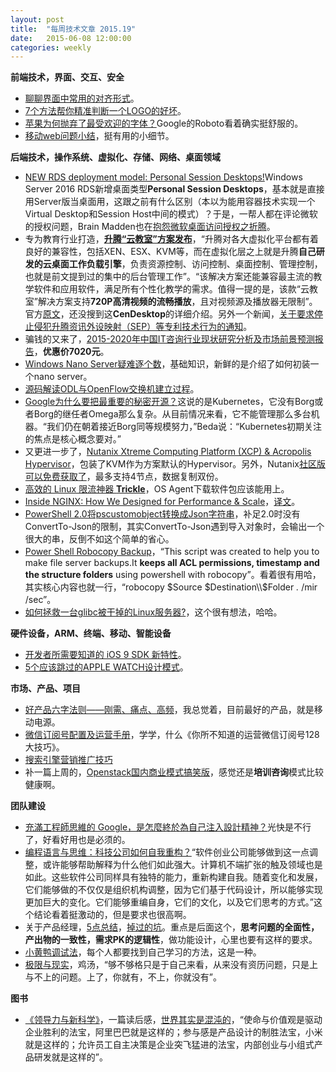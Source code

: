 ```yaml
---
layout: post
title:  "每周技术文章 2015.19"
date:   2015-06-08 12:00:00
categories: weekly
---
```

**前端技术，界面、交互、安全**

* [聊聊界面中常用的对齐形式](http://www.uisdc.com/ui-common-alignment-mode)。
* [7个方法帮你精准判断一个LOGO的好坏](http://www.uisdc.com/7-step-logo-design-test)。
* [苹果为何抛弃了最受欢迎的字体？](http://www.leiphone.com/news/201506/BgXiQk2GIDmJ3Hsd.html)Google的Roboto看着确实挺舒服的。
* [移动web问题小结](http://www.alloyteam.com/2015/06/yi-dong-web-wen-ti-xiao-jie/)，挺有用的小细节。
<!--break-->
**后端技术，操作系统、虚拟化、存储、网络、桌面领域**

* [NEW RDS deployment model: Personal Session Desktops!](http://microsoftplatform.blogspot.nl/2015/06/new-rds-deployment-model-personal.html)Windows Server 2016 RDS新增桌面类型**Personal Session Desktops**，基本就是直接用Server版当桌面用，这跟之前有什么区别（本以为能用容器技术实现一个Virtual Desktop和Session Host中间的模式）？于是，一帮人都在评论微软的授权问题，Brain Madden也在[抱怨微软桌面访问授权之折腾](http://www.brianmadden.com/blogs/brianmadden/archive/2015/06/10/server-os-based-vdi-is-an-official-quot-feature-quot-of-windows-server-2016-apparently-microsoft-plans-to-continue-screwing-us-for-years-to-come.aspx)。
* 专为教育行业打造，[**升腾“云教室”方案发布**](http://server.zdnet.com.cn/server/2015/0612/3055049.shtml)，“升腾对各大虚拟化平台都有着良好的兼容性，包括XEN、ESX、KVM等，而在虚拟化层之上就是升腾**自己研发的云桌面工作负载引擎**，负责资源控制、访问控制、桌面控制、管理控制，也就是前文提到过的集中的后台管理工作”。“该解决方案还能兼容最主流的教学软件和应用软件，满足所有个性化教学的需求。值得一提的是，该款“云教室”解决方案支持**720P高清视频的流畅播放**，且对视频源及播放器无限制”。官方[原文](http://en.centerm.com/About/NewsDetail.aspx?ItemID=935)，还没搜到这**CenDesktop**的详细介绍。另外一个新闻，[关于要求停止侵犯升腾资讯外设映射（SEP）等专利技术行为的通知](http://en.centerm.com/About/NewsDetail.aspx?ItemID=889)。
* 骗钱的又来了，[2015-2020年中国IT咨询行业现状研究分析及市场前景预测报告](http://www.cir.cn/R_QiTaHangYe/27/ITZiXunDeFaZhanQuShi.html)，**优惠价7020元**。
* [Windows Nano Server疑难逐个数](http://mp.weixin.qq.com/s?__biz=MzA3NTM1MzE4Nw==&mid=206158396&idx=1&sn=46cc3f57e34fdad72c1ac2b8309c625e#rd)，基础知识，新鲜的是介绍了如何初装一个nano server。
* [源码解读ODL与OpenFlow交换机建立过程](http://www.sdnlab.com/12035.html)。
* [Google为什么要把最重要的秘密开源？](http://36kr.com/p/533781.html)这说的是Kubernetes，它没有Borg或者Borg的继任者Omega那么复杂。从目前情况来看，它不能管理那么多台机器。“我们仍在朝着接近Borg同等规模努力，”Beda说：“Kubernetes初期关注的焦点是核心概念要对。”
* 又更进一步了，[Nutanix Xtreme Computing Platform (XCP) & Acropolis Hypervisor](http://myvirtualcloud.net/?p=7086)，包装了KVM作为方案默认的Hypervisor。另外，Nutanix[社区版可以免费获取了](http://myvirtualcloud.net/?p=7135)，最多支持4节点，数据复制双份。
* [高效的 Linux 限流神器 **Trickle**](http://blog.eood.cn/linux-trickle?dba)，OS Agent下载软件包应该能用上。
* [Inside NGINX: How We Designed for Performance & Scale](http://nginx.com/blog/inside-nginx-how-we-designed-for-performance-scale/)，[译文](http://ifeve.com/inside-nginx-how-we-designed-for-performance-scale/)。
* [PowerShell 2.0将pscustomobject转换成Json字符串](http://www.pstips.net/convert-pscustomobject-to-json.html)，补足2.0时没有ConvertTo-Json的限制，其实ConvertTo-Json遇到导入对象时，会输出一个很大的串，反倒不如这个简单的省心。
* [Power Shell Robocopy Backup](https://gallery.technet.microsoft.com/scriptcenter/Power-Shell-Robocpy-Backup-ce1c198b)，“This script was created to help you to make file server backups.It **keeps all ACL permissions, timestamp and the structure folders** using powershell with robocopy”。看着很有用哈，其实核心内容也就一行，“robocopy $Source $Destination\\$Folder *.* /mir /sec”。
* [如何拯救一台glibc被干掉的Linux服务器?](http://zhuanlan.zhihu.com/iobject/20062978)，这个很有想法，哈哈。

**硬件设备，ARM、终端、移动、智能设备**

* [开发者所需要知道的 iOS 9 SDK 新特性](http://onevcat.com/2015/06/ios9-sdk/)。
* [5个应该跳过的APPLE WATCH设计模式](http://www.uisdc.com/avoid-5-apple-watch-patterns)。

**市场、产品、项目**

* [好产品六字法则——刚需、痛点、高频](http://www.woshipm.com/pd/162009.html)，我总觉着，目前最好的产品，就是移动电源。
* [微信订阅号配置及运营手册](http://www.woshipm.com/operate/163194.html)，学学，什么《你所不知道的运营微信订阅号128大技巧》。
* [搜索引擎营销推广技巧](http://www.williamlong.info/archives/4265.html)
* 补一篇上周的，[Openstack国内商业模式搞笑版](http://www.chenshake.com/openstack-domestic-business-model-funny-version/)，感觉还是**培训咨询**模式比较健康啊。

**团队建设**

* [充滿工程師思維的 Google，是怎麼終於為自己注入設計精神？](http://www.inside.com.tw/2015/06/11/how-google-finally-got-design)光快是不行了，好看好用也是必须的。 
* [编程语言与思维：科技公司如何自我重构？](http://www.techug.com/how-to-refactor-tech-company)“软件创业公司能够做到这一点调整，或许能够帮助解释为什么他们如此强大。计算机不端扩张的触及领域也是如此。这些软件公司同样具有独特的能力，重新构建自我。随着变化和发展，它们能够做的不仅仅是组织机构调整，因为它们基于代码设计，所以能够实现更加巨大的变化。它们能够重编自身，它们的文化，以及它们思考的方式。”这个结论看着挺激动的，但是要求也很高啊。
* 关于产品经理，[5点总结](http://www.woshipm.com/pmd/142279.html)，[掉过的坑](http://www.woshipm.com/pmd/161385.html)。重点是后面这个，**思考问题的全面性，产出物的一致性，需求PK的逻辑性**，做功能设计，心里也要有这样的要求。
* [小黄鸭调试法](http://www.techug.com/debugger)，每个人都要找到自己学习的方法，这是一种。
* [极限与现实](http://blog.lofyer.org/%E6%9E%81%E9%99%90%E4%B8%8E%E7%8E%B0%E5%AE%9E/)，鸡汤，“够不够格只是于自己来看，从来没有资历问题，只是上与不上的问题。上了，你就有，不上，你就没有”。

**图书**

* [《领导力与新科学》](http://book.douban.com/subject/3349621/)，一篇读后感，[世界其实是混沌的](http://www.ikent.me/blog/5011)，“使命与价值观是驱动企业胜利的法宝，阿里巴巴就是这样的；参与感是产品设计的制胜法宝，小米就是这样的；允许员工自主决策是企业突飞猛进的法宝，内部创业与小组式产品研发就是这样的”。



